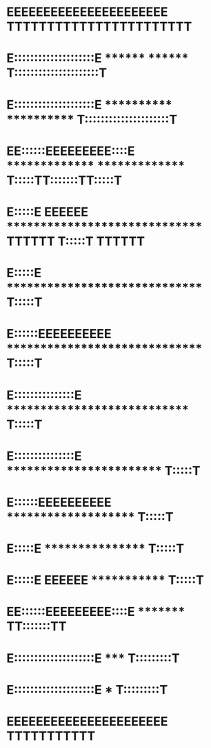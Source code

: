 # EEEEEEEEEEEEEEEEEEEEEE                                             TTTTTTTTTTTTTTTTTTTTTTT
# E::::::::::::::::::::E             ******       ******             T:::::::::::::::::::::T
# E::::::::::::::::::::E           **********   **********           T:::::::::::::::::::::T
# EE::::::EEEEEEEEE::::E         ************* *************         T:::::TT:::::::TT:::::T
#   E:::::E       EEEEEE        *****************************        TTTTTT  T:::::T  TTTTTT
#   E:::::E                     *****************************                T:::::T
#   E::::::EEEEEEEEEE           *****************************                T:::::T
#   E:::::::::::::::E            ***************************                 T:::::T
#   E:::::::::::::::E              ***********************                   T:::::T
#   E::::::EEEEEEEEEE                *******************                     T:::::T
#   E:::::E                            ***************                       T:::::T
#   E:::::E       EEEEEE                 ***********                         T:::::T
# EE::::::EEEEEEEEE::::E                   *******                         TT:::::::TT
# E::::::::::::::::::::E                     ***                           T:::::::::T
# E::::::::::::::::::::E                      *                            T:::::::::T
# EEEEEEEEEEEEEEEEEEEEEE                                                   TTTTTTTTTTT